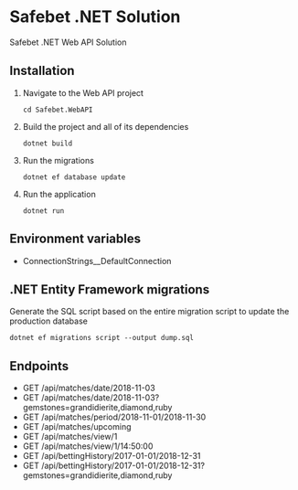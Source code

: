 # Safebet .NET Solution
Safebet .NET Web API Solution

## Installation
1. Navigate to the Web API project
    ```console
    cd Safebet.WebAPI
    ```
2. Build the project and all of its dependencies
    ```console
    dotnet build
    ```
3. Run the migrations
    ```console
    dotnet ef database update
    ```
4. Run the application
    ```console
    dotnet run
    ```

## Environment variables
- ConnectionStrings__DefaultConnection

## .NET Entity Framework migrations
Generate the SQL script based on the entire migration script to update the production database
```console
dotnet ef migrations script --output dump.sql
```

## Endpoints
- GET /api/matches/date/2018-11-03
- GET /api/matches/date/2018-11-03?gemstones=grandidierite,diamond,ruby
- GET /api/matches/period/2018-11-01/2018-11-30
- GET /api/matches/upcoming
- GET /api/matches/view/1
- GET /api/matches/view/1/14:50:00
- GET /api/bettingHistory/2017-01-01/2018-12-31
- GET /api/bettingHistory/2017-01-01/2018-12-31?gemstones=grandidierite,diamond,ruby